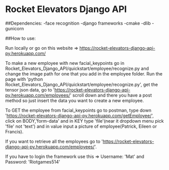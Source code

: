 # Rocket Elevators Django API

##Dependencies:
-face recognition
-django frameworks
-cmake
-dlib
-gunicorn

##How to use:

  Run locally or go on this website => https://rocket-elevators-django-api-py.herokuapp.com/

  To make a new employee with new facial_keypoints go in Rocket_Elevators_Django_API/quickstart/employee/recognize.py and change the image path for one that you add in   the employee folder. Run the page with 'python Rocket_Elevators_Django_API/quickstart/employee/recognize.py', get the tensor json data, go to 'https://rocket-elevators-django-api-py.herokuapp.com/employees/'   scroll down and there you have a post method so just insert the data you want to create a new employee.

  To GET the employee from facial_keypoints go to postman, type down 'https://rocket-elevators-django-api-py.herokuapp.com/getEmployee/', click on BODY,'form-data' and in KEY type 'file'(near it dropdown menu pick 'file' not 'text') and in value input a picture of employee(Patrick, Eileen or Francis).
  
  If you want to retrieve all the employees go to 'https://rocket-elevators-django-api-py.herokuapp.com/employees/'.
  
   If you have to login the framework use this => Username: 'Mat' and Password: 'Riotgames514'
